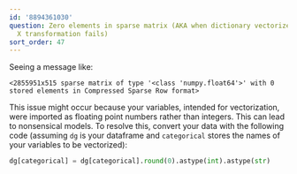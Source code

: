 ```yaml
---
id: '8894361030'
question: Zero elements in sparse matrix (AKA when dictionary vectorizer / categorical
  X transformation fails)
sort_order: 47
---
```


Seeing a message like:

```
<2855951x515 sparse matrix of type '<class 'numpy.float64'>' with 0 stored elements in Compressed Sparse Row format>
```

This issue might occur because your variables, intended for vectorization, were imported as floating point numbers rather than integers. This can lead to nonsensical models. To resolve this, convert your data with the following code (assuming `dg` is your dataframe and `categorical` stores the names of your variables to be vectorized):

```python
dg[categorical] = dg[categorical].round(0).astype(int).astype(str)
```